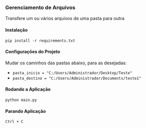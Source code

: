 ### Gerenciamento de Arquivos
Transfere um ou vários arquivos de uma pasta para outra
#### Instalação
`pip install -r requirements.txt`

#### Configurações do Projeto

Mudar os caminhos das pastas abaixo, para as desejadas:

* `pasta_inicio = "C:/Users/Administrador/Desktop/Teste"`
* `pasta_destino = "C:/Users/Administrador/Documents/teste1"`

#### Rodando a Aplicação
`python main.py`

#### Parando Aplicação
`Ctrl + C`